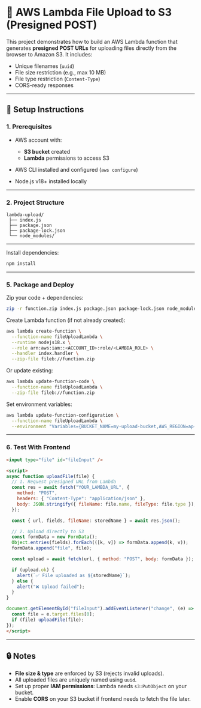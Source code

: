 # 📂 AWS Lambda File Upload to S3 (Presigned POST)

This project demonstrates how to build an AWS Lambda function that generates **presigned POST URLs** for uploading files directly from the browser to Amazon S3.
It includes:

* Unique filenames (`uuid`)
* File size restriction (e.g., max 10 MB)
* File type restriction (`Content-Type`)
* CORS-ready responses

---

## 🚀 Setup Instructions

### 1. Prerequisites

* AWS account with:

  * **S3 bucket** created
  * **Lambda** permissions to access S3
* AWS CLI installed and configured (`aws configure`)
* Node.js v18+ installed locally

---

### 2. Project Structure

```
lambda-upload/
 ├── index.js
 ├── package.json
 ├── package-lock.json
 └── node_modules/
```

---

Install dependencies:

```bash
npm install
```

---

### 5. Package and Deploy

Zip your code + dependencies:

```bash
zip -r function.zip index.js package.json package-lock.json node_modules
```

Create Lambda function (if not already created):

```bash
aws lambda create-function \
  --function-name fileUploadLambda \
  --runtime nodejs18.x \
  --role arn:aws:iam::<ACCOUNT_ID>:role/<LAMBDA_ROLE> \
  --handler index.handler \
  --zip-file fileb://function.zip
```

Or update existing:

```bash
aws lambda update-function-code \
  --function-name fileUploadLambda \
  --zip-file fileb://function.zip
```

Set environment variables:

```bash
aws lambda update-function-configuration \
  --function-name fileUploadLambda \
  --environment "Variables={BUCKET_NAME=my-upload-bucket,AWS_REGION=ap-south-1}"
```

---

### 6. Test With Frontend

```html
<input type="file" id="fileInput" />

<script>
async function uploadFile(file) {
  // 1. Request presigned URL from Lambda
  const res = await fetch("YOUR_LAMBDA_URL", {
    method: "POST",
    headers: { "Content-Type": "application/json" },
    body: JSON.stringify({ fileName: file.name, fileType: file.type }),
  });

  const { url, fields, fileName: storedName } = await res.json();

  // 2. Upload directly to S3
  const formData = new FormData();
  Object.entries(fields).forEach(([k, v]) => formData.append(k, v));
  formData.append("file", file);

  const upload = await fetch(url, { method: "POST", body: formData });

  if (upload.ok) {
    alert(`✅ File uploaded as ${storedName}`);
  } else {
    alert("❌ Upload failed");
  }
}

document.getElementById("fileInput").addEventListener("change", (e) => {
  const file = e.target.files[0];
  if (file) uploadFile(file);
});
</script>
```

---

## 🔒 Notes

* **File size & type** are enforced by S3 (rejects invalid uploads).
* All uploaded files are uniquely named using `uuid`.
* Set up proper **IAM permissions**: Lambda needs `s3:PutObject` on your bucket.
* Enable **CORS** on your S3 bucket if frontend needs to fetch the file later.




